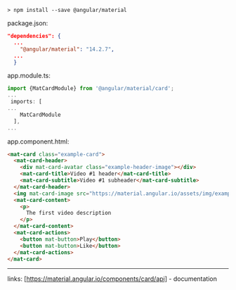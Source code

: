 
```shell
> npm install --save @angular/material
```

package.json:
```json
"dependencies": {
  ...
    "@angular/material": "14.2.7",
  ...  
  }
```

app.module.ts:
```ts
import {MatCardModule} from '@angular/material/card';
...
 imports: [
...
    MatCardModule
  ],
...
```

app.component.html:

```html
<mat-card class="example-card">
  <mat-card-header>
    <div mat-card-avatar class="example-header-image"></div>
    <mat-card-title>Video #1 header</mat-card-title>
    <mat-card-subtitle>Video #1 subheader</mat-card-subtitle>
  </mat-card-header>
  <img mat-card-image src="https://material.angular.io/assets/img/examples/shiba2.jpg" alt="Video #1">
  <mat-card-content>
    <p>
      The first video description
    </p>
  </mat-card-content>
  <mat-card-actions>
    <button mat-button>Play</button>
    <button mat-button>Like</button>
  </mat-card-actions>
</mat-card>
```

---
links:
[https://material.angular.io/components/card/api] - documentation